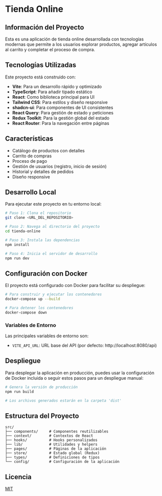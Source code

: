 
# Tienda Online

## Información del Proyecto

Esta es una aplicación de tienda online desarrollada con tecnologías modernas que permite a los usuarios explorar productos, agregar artículos al carrito y completar el proceso de compra.

## Tecnologías Utilizadas

Este proyecto está construido con:

- **Vite**: Para un desarrollo rápido y optimizado
- **TypeScript**: Para añadir tipado estático
- **React**: Como biblioteca principal para UI
- **Tailwind CSS**: Para estilos y diseño responsive
- **shadcn-ui**: Para componentes de UI consistentes
- **React Query**: Para gestión de estado y peticiones
- **Redux Toolkit**: Para la gestión global del estado
- **React Router**: Para la navegación entre páginas

## Características

- Catálogo de productos con detalles
- Carrito de compras
- Proceso de pago
- Gestión de usuarios (registro, inicio de sesión)
- Historial y detalles de pedidos
- Diseño responsive

## Desarrollo Local

Para ejecutar este proyecto en tu entorno local:

```sh
# Paso 1: Clona el repositorio
git clone <URL_DEL_REPOSITORIO>

# Paso 2: Navega al directorio del proyecto
cd tienda-online

# Paso 3: Instala las dependencias
npm install

# Paso 4: Inicia el servidor de desarrollo
npm run dev
```

## Configuración con Docker

El proyecto está configurado con Docker para facilitar su despliegue:

```sh
# Para construir y ejecutar los contenedores
docker-compose up --build

# Para detener los contenedores
docker-compose down
```

### Variables de Entorno

Las principales variables de entorno son:

- `VITE_API_URL`: URL base del API (por defecto: http://localhost:8080/api)

## Despliegue

Para desplegar la aplicación en producción, puedes usar la configuración de Docker incluida o seguir estos pasos para un despliegue manual:

```sh
# Genera la versión de producción
npm run build

# Los archivos generados estarán en la carpeta 'dist'
```

## Estructura del Proyecto

```
src/
├── components/     # Componentes reutilizables
├── context/        # Contextos de React 
├── hooks/          # Hooks personalizados
├── lib/            # Utilidades y helpers
├── pages/          # Páginas de la aplicación
├── store/          # Estado global (Redux)
├── types/          # Definiciones de tipos
└── config/         # Configuración de la aplicación
```

## Licencia

[MIT](LICENSE)
